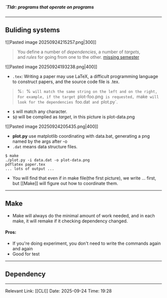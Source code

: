 ##### `Tldr:  programs that operate on programs
---
## Buliding systems
![[Pasted image 20250924215257.png|300]]

> You define a number of _dependencies_, a number of _targets_, and _rules_ for going from one to the other. [missing semester](https://missing.csail.mit.edu/2020/metaprogramming/)

![[Pasted image 20250924193238.png|400]]
- `.tex`: Writing a paper may use LaTeX, a difficult programming language to construct papers, and the source code file is .tex.
> %` :  `%` will match the same string on the left and on the right, For example, if the target `plot-foo.png` is requested, `make` will look for the dependencies `foo.dat` and `plot.py`.
- `$` will match any character.
-  `$@` will be complied as *target*, in this picture is plot-data.png

![[Pasted image 20250924205435.png|400]]
- **plot.py** use matplotlib coordinating with data.bat, generating a png named by the args after -o
- `.dat` means data structure files.
``` shell
$ make
./plot.py -i data.dat -o plot-data.png
pdflatex paper.tex
... lots of output ...
```
- You will find that even if in make file(the first picture), we write ... first, but [[Make]] will figure out how to coordinate them.

---
## Make
- Make will always do the minimal amount of work needed, and in each make, it will remake if it checking dependency changed.
#### Pros:
- If you're doing experiment, you don't need to write the commands again and again
- Good for test
---
## Dependency


---
Relevant Link: [[CLI]] 
Date: 2025-09-24 
Time: 19:28